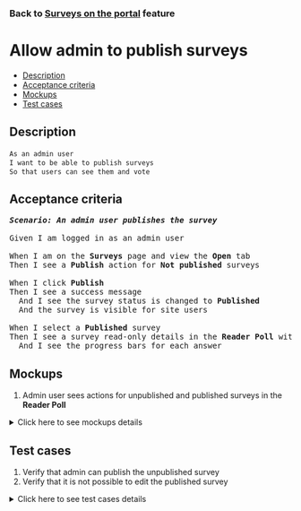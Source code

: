 ### Back to [Surveys on the portal](../../) feature

# Allow admin to publish surveys

- [Description](#description)
- [Acceptance criteria](#acceptance-criteria)
- [Mockups](#mockups)
- [Test cases](#test-cases)

## Description

    As an admin user
    I want to be able to publish surveys
    So that users can see them and vote

## Acceptance criteria

<pre>
<b><i>Scenario: An admin user publishes the survey</i></b>

Given I am logged in as an admin user

When I am on the <b>Surveys</b> page and view the <b>Open</b> tab
Then I see a <b>Publish</b> action for <b>Not published</b> surveys

When I click <b>Publish</b>
Then I see a success message
  And I see the survey status is changed to <b>Published</b>
  And the survey is visible for site users

When I select a <b>Published</b> survey
Then I see a survey read-only details in the <b>Reader Poll</b> without any action buttons
  And I see the progress bars for each answer
</pre>

## Mockups

1. Admin user sees actions for unpublished and published surveys in the <b>Reader Poll</b>

<details>
  <summary>Click here to see mockups details</summary>

**1. Admin user sees actions for unpublished and published surveys in the Reader Poll:**

![Admin user sees actions for unpublished and published surveys in the Reader Poll](/products/sport_news_portal/web_application_features/surveys/images/admin_non_published_actions.png)

</details>

## Test cases

1. Verify that admin can publish the unpublished survey
2. Verify that it is not possible to edit the published survey

<details>
  <summary>Click here to see test cases details</summary>

### **#1. Verify that admin can publish the unpublished survey**

|Preconditions|Steps|Expected result
--------------|-----|----------
|- Log in with admin account</br>- Go to the <b>Surveys</b> configuration page</br>- There is an unpublished survey|1) Select the unpublished survey</br>2) Click the <b>Not published</b> status</br>3) Select <b>Publish</b> action</br>|3) The survey status changes to <b>Published</b>. The survey is available for users to vote|

### **#2. Verify that it is not possible to edit the published survey**

|Preconditions|Steps|Expected result
--------------|-----|----------
|- Log in with admin account</br>- Go to the <b>Surveys</b> configuration page</br>- There is a published survey|1) Select the published survey|1) In the <b>Reader Poll</b> section on the right side, information about the survey appears. There is a name, answers to the survey, and percentage for each answer. No actions appear|

</details>
